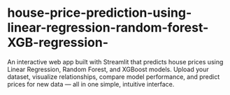 # house-price-prediction-using-linear-regression-random-forest-XGB-regression-
An interactive web app built with Streamlit that predicts house prices using Linear Regression, Random Forest, and XGBoost models. Upload your dataset, visualize relationships, compare model performance, and predict prices for new data — all in one simple, intuitive interface.
